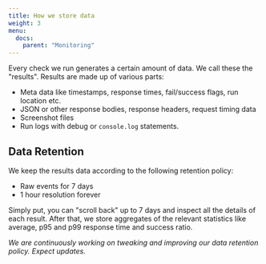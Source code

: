 ```yaml
---
title: How we store data
weight: 3
menu:
  docs:
    parent: "Monitoring"
---
```


Every check we run generates a certain amount of data. We call these the "results". Results are made up of various parts:

- Meta data like timestamps, response times, fail/success flags, run location etc.
- JSON or other response bodies, response headers, request timing data
- Screenshot files
- Run logs with debug or `console.log` statements.

## Data Retention

We keep the results data according to the following retention policy:

- Raw events for 7 days
- 1 hour resolution forever

Simply put, you can "scroll back" up to 7 days and inspect all the details of each result. After that, we store aggregates
of the relevant statistics like average, p95 and p99 response time and success ratio.

*We are continuously working on tweaking and improving our data retention policy. Expect updates.*
